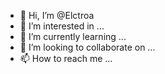 - 👋 Hi, I’m @Elctroa
- 👀 I’m interested in ...
- 🌱 I’m currently learning ...
- 💞️ I’m looking to collaborate on ...
- 📫 How to reach me ...

<!---
Elctroa/Elctroa is a ✨ special ✨ repository because its `README.md` (this file) appears on your GitHub profile.
You can click the Preview link to take a look at your changes.
--->
